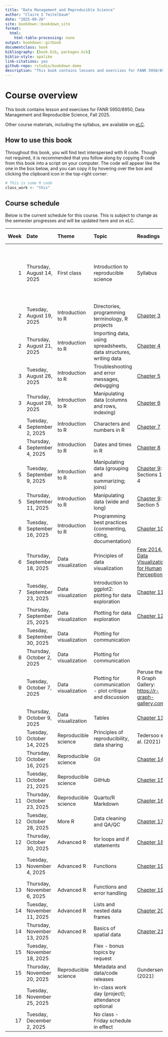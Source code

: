 ```yaml
--- 
title: "Data Management and Reproducible Science"
author: "Claire S Teitelbaum"
date: "2025-09-26"
site: bookdown::bookdown_site
format:
  html:
    html-table-processing: none
output: bookdown::gitbook
documentclass: book
bibliography: [book.bib, packages.bib]
biblio-style: apalike
link-citations: yes
github-repo: rstudio/bookdown-demo
description: "This book contains lessons and exercises for FANR 5950/8950, Data Management and Reproducible Science, Fall 2025."
---
```


# Course overview

This book contains lesson and exercises for FANR 5950/8950, Data Management and Reproducible Science, Fall 2025.

Other course materials, including the syllabus, are available on [eLC](https://uga.view.usg.edu/d2l/login).

## How to use this book

Throughout this book, you will find text interspersed with R code. Though not required, it is recommended that you follow along by copying R code from this book into a script on your computer. The code will appear like the one in the box below, and you can copy it by hovering over the box and clicking the clipboard icon in the top-right corner:


``` r
# This is some R code
class_work <- "this"
```




<!-- bookdown::render_book("index.Rmd") -->

## Course schedule

Below is the current schedule for this course. This is subject to change as the semester progresses and will be updated here and on eLC.


| Week|Date                         |Theme                |Topic                                                             |Readings                                                 |In-class                                                                                          |Assignments due (EOD)                                 |Other notes                         |
|----:|:----------------------------|:--------------------|:-----------------------------------------------------------------|:--------------------------------------------------------|:-------------------------------------------------------------------------------------------------|:-----------------------------------------------------|:-----------------------------------|
|    1|Thursday, August 14, 2025    |First class          |Introduction to reproducible science                              |Syllabus                                                 |Course overview and pre-survey; installing and setting up R; Discussion: why reproducible science |                                                      |                                    |
|    2|Tuesday, August 19, 2025     |Introduction to R    |Directories, programming terminology, R projects                  |[Chapter 3](#basics)                                     |Exercise 1                                                                                        |Install software (R and Rstudio)                      |Add/drop ends                       |
|    2|Thursday, August 21, 2025    |Introduction to R    |Importing data, using spreadsheets, data structures, writing data |[Chapter 4](#importexport)                               |Exercise 2                                                                                        |                                                      |                                    |
|    3|Tuesday, August 26, 2025     |Introduction to R    |Troubleshooting and error messages, debugging                     |[Chapter 5](#troubleshooting)                            |Exercise 3                                                                                        |Exercises 1 (directories) & 2 (read/write)            |                                    |
|    3|Thursday, August 28, 2025    |Introduction to R    |Manipulating data (columns and rows, indexing)                    |[Chapter 6](#filter-select-mutate)                       |Exercise 4                                                                                        |                                                      |                                    |
|    4|Tuesday, September  2, 2025  |Introduction to R    |Characters and numbers in R                                       |[Chapter 7](#nums-chrs)                                  |Exercise 5                                                                                        |Exercises 3 (troubleshooting) & 4 (data manipulation) |                                    |
|    4|Thursday, September  4, 2025 |Introduction to R    |Dates and times in R                                              |[Chapter 8](#lubridate)                                  |Exercise 6                                                                                        |                                                      |                                    |
|    5|Tuesday, September  9, 2025  |Introduction to R    |Manipulating data (grouping and summarizing; joins)               |[Chapter 9](#manipulation): Sections 1-4                 |Exercise 7                                                                                        |Exercises 5 (characters/numbers) & 6 (dates)          |                                    |
|    5|Thursday, September 11, 2025 |Introduction to R    |Manipulating data (wide and long)                                 |[Chapter 9](#manipulation): Section 5                    |Exercise 7                                                                                        |                                                      |                                    |
|    6|Tuesday, September 16, 2025  |Introduction to R    |Programming best practices (commenting, citing, documentation)    |[Chapter 10](#style)                                     |Continue Exercise 7, end-of-unit wrap-up                                                          |Exercise 7 (data manipulation)                        |                                    |
|    6|Thursday, September 18, 2025 |Data visualization   |Principles of data visualization                                  |[Few 2014, Data Visualization for Human Perception](https://www.interaction-design.org/literature/book/the-encyclopedia-of-human-computer-interaction-2nd-ed/data-visualization-for-human-perception)|Discussion: approaches to data visualization                                                      |                                                      |                                    |
|    7|Tuesday, September 23, 2025  |Data visualization   |Introduction to ggplot2: plotting for data exploration            |[Chapter 11](#ggplot)                                    |Exercise 8                                                                                        |                                                      |                                    |
|    7|Thursday, September 25, 2025 |Data visualization   |Plotting for data exploration                                     |[Chapter 12](#data-presentation)                         |Exercise 8/9                                                                                      |                                                      |                                    |
|    8|Tuesday, September 30, 2025  |Data visualization   |Plotting for communication                                        |                                                         |Exercise 9                                                                                        |Exercise 8 (data exploration)                         |                                    |
|    8|Thursday, October  2, 2025   |Data visualization   |Plotting for communication                                        |                                                         |Demo/lecture: interactive graphics                                                                |                                                      |                                    |
|    9|Tuesday, October  7, 2025    |Data visualization   |Plotting for communication - plot critique and discussion         |Peruse the R Graph Gallery: https://r-graph-gallery.com/ |Discussion: good graphics                                                                         |Exercise 9 (data visualization)                       |                                    |
|    9|Thursday, October  9, 2025   |Data visualization   |Tables                                                            |[Chapter 13](#tables)                                    |Exercise 10                                                                                       |                                                      |                                    |
|   10|Tuesday, October 14, 2025    |Reproducible science |Principles of reproducibility, data sharing                       |Tedersoo et al. (2021)                                   |Discussion: data sharing                                                                          |Exercise 10 (tables)                                  |                                    |
|   10|Thursday, October 16, 2025   |Reproducible science |Git                                                               |[Chapter 14](#git)                                       |Git practice & troubleshooting                                                                    |                                                      |                                    |
|   11|Tuesday, October 21, 2025    |Reproducible science |GitHub                                                            |[Chapter 15](#github)                                    |GitHub practice & troubleshooting                                                                 |                                                      |                                    |
|   11|Thursday, October 23, 2025   |Reproducible science |Quarto/R Markdown                                                 |[Chapter 16](#markdown)                                  |Exercise 11                                                                                       |                                                      |                                    |
|   12|Tuesday, October 28, 2025    |More R               |Data cleaning and QA/QC                                           |[Chapter 17](#qaqc)                                      |Exercise 12                                                                                       |Exercise 11 (Markdown)                                |                                    |
|   12|Thursday, October 30, 2025   |Advanced R           |for loops and if statements                                       |[Chapter 18](#for-if)                                    |Exercise 13                                                                                       |                                                      |                                    |
|   13|Tuesday, November  4, 2025   |Advanced R           |Functions                                                         |[Chapter 19](#functions)                                 |Exercise 14                                                                                       |Exercise 12 (data cleaning) & 13 (for/if)             |Data set approval for final project |
|   13|Thursday, November  6, 2025  |Advanced R           |Functions and error handling                                      |[Chapter 19](#functions)                                 |Exercise 14                                                                                       |                                                      |                                    |
|   14|Tuesday, November 11, 2025   |Advanced R           |Lists and nested data frames                                      |[Chapter 20](#lists)                                     |Exercise 15                                                                                       |Exercise 14 (Functions)                               |Withdrawal deadline 11/12           |
|   14|Thursday, November 13, 2025  |Advanced R           |Basics of spatial data                                            |[Chapter 21](#spatial)                                   |Exercise 16                                                                                       |                                                      |                                    |
|   15|Tuesday, November 18, 2025   |                     |Flex - bonus topics by request                                    |                                                         |                                                                                                  |Exercise 15 (lists) & 16 (spatial data)               |                                    |
|   15|Thursday, November 20, 2025  |Reproducible science |Metadata and data/code releases                                   |Gundersen (2021)                                         |                                                                                                  |                                                      |                                    |
|   16|Tuesday, November 25, 2025   |                     |In-class work day (project); attendance optional                  |                                                         |Project work                                                                                      |                                                      |Last day of class                   |
|   17|Tuesday, December  2, 2025   |                     |No class - Friday schedule in effect                              |                                                         |                                                                                                  |Final project                                         |                                    |
